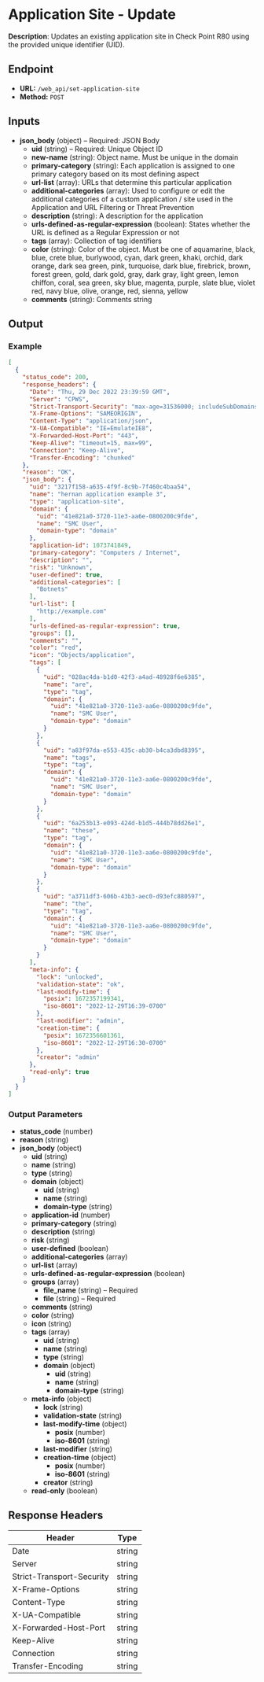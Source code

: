 # Application Site - Update

**Description**: Updates an existing application site in Check Point R80 using the provided unique identifier (UID).

## Endpoint

- **URL:** `/web_api/set-application-site`
- **Method:** `POST`
## Inputs

- **json_body** (object) – Required: JSON Body
  - **uid** (string) – Required: Unique Object ID
  - **new-name** (string): Object name. Must be unique in the domain
  - **primary-category** (string): Each application is assigned to one primary category based on its most defining aspect
  - **url-list** (array): URLs that determine this particular application
  - **additional-categories** (array): Used to configure or edit the additional categories of a custom application / site used in the Application and URL Filtering or Threat Prevention
  - **description** (string): A description for the application
  - **urls-defined-as-regular-expression** (boolean): States whether the URL is defined as a Regular Expression or not
  - **tags** (array): Collection of tag identifiers
  - **color** (string): Color of the object. Must be one of aquamarine, black, blue, crete blue, burlywood, cyan, dark green, khaki, orchid, dark orange, dark sea green, pink, turquoise, dark blue, firebrick, brown, forest green, gold, dark gold, gray, dark gray, light green, lemon chiffon, coral, sea green, sky blue, magenta, purple, slate blue, violet red, navy blue, olive, orange, red, sienna, yellow
  - **comments** (string): Comments string
## Output

### Example

```json
[
  {
    "status_code": 200,
    "response_headers": {
      "Date": "Thu, 29 Dec 2022 23:39:59 GMT",
      "Server": "CPWS",
      "Strict-Transport-Security": "max-age=31536000; includeSubDomains",
      "X-Frame-Options": "SAMEORIGIN",
      "Content-Type": "application/json",
      "X-UA-Compatible": "IE=EmulateIE8",
      "X-Forwarded-Host-Port": "443",
      "Keep-Alive": "timeout=15, max=99",
      "Connection": "Keep-Alive",
      "Transfer-Encoding": "chunked"
    },
    "reason": "OK",
    "json_body": {
      "uid": "3217f158-a635-4f9f-8c9b-7f460c4baa54",
      "name": "hernan application example 3",
      "type": "application-site",
      "domain": {
        "uid": "41e821a0-3720-11e3-aa6e-0800200c9fde",
        "name": "SMC User",
        "domain-type": "domain"
      },
      "application-id": 1073741849,
      "primary-category": "Computers / Internet",
      "description": "",
      "risk": "Unknown",
      "user-defined": true,
      "additional-categories": [
        "Botnets"
      ],
      "url-list": [
        "http://example.com"
      ],
      "urls-defined-as-regular-expression": true,
      "groups": [],
      "comments": "",
      "color": "red",
      "icon": "Objects/application",
      "tags": [
        {
          "uid": "028ac4da-b1d0-42f3-a4ad-48928f6e6385",
          "name": "are",
          "type": "tag",
          "domain": {
            "uid": "41e821a0-3720-11e3-aa6e-0800200c9fde",
            "name": "SMC User",
            "domain-type": "domain"
          }
        },
        {
          "uid": "a83f97da-e553-435c-ab30-b4ca3dbd8395",
          "name": "tags",
          "type": "tag",
          "domain": {
            "uid": "41e821a0-3720-11e3-aa6e-0800200c9fde",
            "name": "SMC User",
            "domain-type": "domain"
          }
        },
        {
          "uid": "6a253b13-e093-424d-b1d5-444b78dd26e1",
          "name": "these",
          "type": "tag",
          "domain": {
            "uid": "41e821a0-3720-11e3-aa6e-0800200c9fde",
            "name": "SMC User",
            "domain-type": "domain"
          }
        },
        {
          "uid": "a3711df3-606b-43b3-aec0-d93efc880597",
          "name": "the",
          "type": "tag",
          "domain": {
            "uid": "41e821a0-3720-11e3-aa6e-0800200c9fde",
            "name": "SMC User",
            "domain-type": "domain"
          }
        }
      ],
      "meta-info": {
        "lock": "unlocked",
        "validation-state": "ok",
        "last-modify-time": {
          "posix": 1672357199341,
          "iso-8601": "2022-12-29T16:39-0700"
        },
        "last-modifier": "admin",
        "creation-time": {
          "posix": 1672356601361,
          "iso-8601": "2022-12-29T16:30-0700"
        },
        "creator": "admin"
      },
      "read-only": true
    }
  }
]
```
### Output Parameters

- **status_code** (number)
- **reason** (string)
- **json_body** (object)
  - **uid** (string)
  - **name** (string)
  - **type** (string)
  - **domain** (object)
    - **uid** (string)
    - **name** (string)
    - **domain-type** (string)
  - **application-id** (number)
  - **primary-category** (string)
  - **description** (string)
  - **risk** (string)
  - **user-defined** (boolean)
  - **additional-categories** (array)
  - **url-list** (array)
  - **urls-defined-as-regular-expression** (boolean)
  - **groups** (array)
    - **file_name** (string) – Required
    - **file** (string) – Required
  - **comments** (string)
  - **color** (string)
  - **icon** (string)
  - **tags** (array)
    - **uid** (string)
    - **name** (string)
    - **type** (string)
    - **domain** (object)
      - **uid** (string)
      - **name** (string)
      - **domain-type** (string)
  - **meta-info** (object)
    - **lock** (string)
    - **validation-state** (string)
    - **last-modify-time** (object)
      - **posix** (number)
      - **iso-8601** (string)
    - **last-modifier** (string)
    - **creation-time** (object)
      - **posix** (number)
      - **iso-8601** (string)
    - **creator** (string)
  - **read-only** (boolean)
## Response Headers

| Header | Type |
|--------|------|
| Date | string |
| Server | string |
| Strict-Transport-Security | string |
| X-Frame-Options | string |
| Content-Type | string |
| X-UA-Compatible | string |
| X-Forwarded-Host-Port | string |
| Keep-Alive | string |
| Connection | string |
| Transfer-Encoding | string |